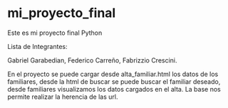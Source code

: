 # mi_proyecto_final
Este es mi proyecto final Python

Lista de Integrantes:

Gabriel Garabedian,
Federico Carreño,
Fabrizzio Crescini.

En el proyecto se puede cargar desde alta_familiar.html los datos de los familiares, desde la html de buscar se puede buscar el familiar deseado,
desde familiares visualizamos los datos cargados en el alta.
La base nos permite realizar la herencia de las url.